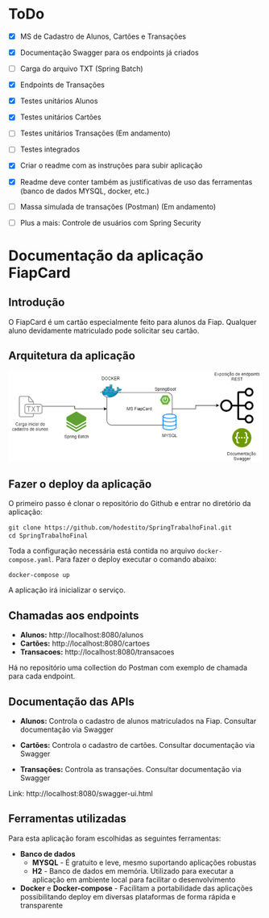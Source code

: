# ToDo

- [x] MS de Cadastro de Alunos, Cartões e Transações
- [x] Documentação Swagger para os endpoints já criados 
- [ ] Carga do arquivo TXT (Spring Batch)
- [x] Endpoints de Transações
- [x] Testes unitários Alunos
- [x] Testes unitários Cartões
- [ ] Testes unitários Transações (Em andamento)
- [ ] Testes integrados
- [x] Criar o readme com as instruções para subir aplicação
- [x] Readme deve conter também as justificativas de uso das ferramentas (banco de dados MYSQL, docker, etc.)
- [ ] Massa simulada de transações (Postman) (Em andamento)
- [ ] Plus a mais: Controle de usuários com Spring Security


# Documentação da aplicação FiapCard

## Introdução

O FiapCard é um cartão especialmente feito para alunos da Fiap.
Qualquer aluno devidamente matriculado pode solicitar seu cartão.

## Arquitetura da aplicação

![Arquitetura da aplicação FiapCard](G1_TrabalhoSpring.png)

## Fazer o deploy da aplicação

O primeiro passo é clonar o repositório do Github e entrar no diretório da aplicação:

    git clone https://github.com/hodestito/SpringTrabalhoFinal.git
    cd SpringTrabalhoFinal

Toda a configuração necessária está contida no arquivo `docker-compose.yaml`. Para fazer o deploy executar o comando abaixo:

    docker-compose up

A aplicação irá inicializar o serviço.


## Chamadas aos endpoints

* **Alunos:** http://localhost:8080/alunos
* **Cartões:** http://localhost:8080/cartoes
* **Transacoes:** http://localhost:8080/transacoes

Há no repositório uma collection do Postman com exemplo de chamada para cada endpoint. 

## Documentação das APIs

* **Alunos:** Controla o cadastro de alunos matriculados na Fiap. Consultar documentação via Swagger

* **Cartões:** Controla o cadastro de cartões. Consultar documentação via Swagger 

* **Transações:** Controla as transações. Consultar documentação via Swagger

Link: http://localhost:8080/swagger-ui.html

## Ferramentas utilizadas

Para esta aplicação foram escolhidas as seguintes ferramentas:

- **Banco de dados**
  - **MYSQL** - É gratuito e leve, mesmo suportando aplicações robustas
  - **H2** - Banco de dados em memória. Utilizado para executar a aplicação em ambiente local para facilitar o desenvolvimento 
- **Docker** e **Docker-compose** - Facilitam a portabilidade das aplicações possibilitando deploy em diversas plataformas de forma rápida e transparente

